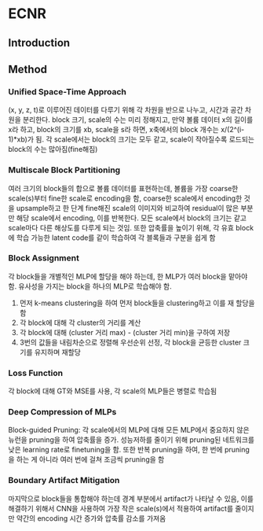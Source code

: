 # ECNR
## Introduction

## Method
### Unified Space-Time Approach
(x, y, z, t)로 이루어진 데이터를 다루기 위해 각 차원을 반으로 나누고, 시간과 공간 차원을 분리한다. block 크기, scale의 수는 미리 정해지고, 만약 볼륨 데이터 x의 길이를 x라 하고, block의 크기를 xb, scale을 s라 하면, x축에서의 block 개수는 x/(2^(i-1)*xb)가 됨.
각 scale에서는 block의 크기는 모두 같고, scale이 작아질수록 로드되는 block의 수는 많아짐(fine해짐)
### Multiscale Block Partitioning
여러 크기의 block들의 합으로 볼륨 데이터를 표현하는데, 볼륨을 가장 coarse한 scale(s)부터 fine한 scale로 encoding을 함, coarse한 scale에서 encoding한 것을 upsample하고 한 단계 fine해진 scale의 이미지와 비교하여 residual이 많은 부분만 해당 scale에서 encoding, 이를 반복한다.
모든 scale에서 block의 크기는 같고 scale마다 다른 해상도를 다루게 되는 것임. 또한 압축률을 높이기 위해, 각 유효 block에 학습 가능한 latent code를 같이 학습하여 각 블록들과 구분을 쉽게 함
### Block Assignment
각 block들을 개별적인 MLP에 할당을 해야 하는데, 한 MLP가 여러 block을 맡아야 함. 유사성을 가지는 block을 하나의 MLP로 학습해야 함.
1. 먼저 k-means clustering을 하여 먼저 block들을 clustering하고 이를 재 할당을 함
2. 각 block에 대해 각 cluster의 거리를 계산
3. 각 block에 대해 (cluster 거리 max) - (cluster 거리 min)을 구하여 저장
4. 3번의 값들을 내림차순으로 정렬해 우선순위 선정, 각 block을 균등한 cluster 크기를 유지하며 재할당
### Loss Function
각 block에 대해 GT와 MSE를 사용, 각 scale의 MLP들은 병렬로 학습됨
### Deep Compression of MLPs
Block-guided Pruning: 각 scale에서의 MLP에 대해 모든 MLP에서 중요하지 않은 뉴런을 pruning을 하여 압축률을 증가. 성능저하를 줄이기 위해 pruning된 네트워크를 낮은 learning rate로 finetuning을 함. 
또한 반복 pruning을 하여, 한 번에 pruning을 하는 게 아니라 여러 번에 걸쳐 조금씩 pruning을 함
### Boundary Artifact Mitigation
마지막으로 block들을 통합해야 하는데 경계 부분에서 artifact가 나타날 수 있음, 이를 해결하기 위해서 CNN을 사용하여 가장 작은 scale(s)에서 적용하여 artifact를 줄이지만 약간의 encoding 시간 증가와 압축률 감소를 가져옴